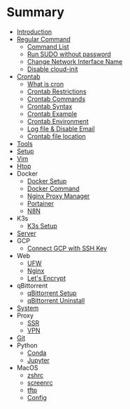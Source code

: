 # Summary

* [Introduction](README.md)
* [Regular Command](./Common/README.md)
    * [Command List](./Common/CommandList.md)
    * [Run SUDO without password](./Common/Sudo.md)
    * [Change Network Interface Name](./Common/ChangeNetworkInterfaceName.md)
    * [Disable cloud-init](./Common/DisableCloudInit.md)
* [Crontab](./Crontab/README.md)
    * [What is cron](./Crontab/what_is_cron.md)
    * [Crontab Restrictions](./Crontab/restrictions.md)
    * [Crontab Commands](./Crontab/commands.md)
    * [Crontab Syntax](./Crontab/syntax.md)
    * [Crontab Example](./Crontab/example.md)
    * [Crontab Environment](./Crontab/environment.md)
    * [Log file & Disable Email](./Crontab/log_file_and_disable_email.md)
    * [Crontab file location](./Crontab/file_location.md)
* [Tools](./Tools/README.md)
* [Setup](./Setup/README.md)
* [Vim](./Vim/README.md)
* [Htop](./Htop/README.md)
* Docker
    * [Docker Setup](./Docker/setup.md)
    * [Docker Command](./Docker/command.md)
    * [Nginx Proxy Manager](./Docker/nginx-proxy-manager.md)
    * [Portainer](./Docker/portainer.md)
    * [N8N](./Docker/n8n.md)
* K3s
    * [K3s Setup](./K3s/Setup.md)
* [Server](./Server/README.md)
* GCP
    * [Connect GCP with SSH Key](./GCP/SSH.md)
* Web
    * [UFW](./Web/UFW.md)
    * [Nginx](./Web/Nginx.md)
    * [Let's Encrypt](./Web/LetsEncrypt.md)
* qBittorrent
    * [qBittorrent Setup](./qBittorrent/Setup.md)
    * [qBittorrent Uninstall](./qBittorrent/Uninstall.md)
* [System](./System/README.md)
* Proxy
    * [SSR](./Proxy/SSR.md)
    * [VPN](./Proxy/VPN.md)
* [Git](./Git/README.md)
* Python
    * [Conda](./Python/Conda.md)
    * [Jupyter](./Python/Jupyter.md)
* MacOS
    * [zshrc](./MacOS/zshrc.md)
    * [screenrc](./MacOS/screenrc.md)
    * [tftp](./MacOS/tftp.md)
    * [Config](./MacOS/Config.md)

